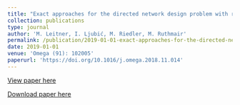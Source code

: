 ```yaml
---
title: "Exact approaches for the directed network design problem with relays"
collection: publications
type: journal
author: 'M. Leitner, I. Ljubić, M. Riedler, M. Ruthmair'
permalink: /publication/2019-01-01-exact-approaches-for-the-directed-network-design-problem-with-relays
date: 2019-01-01
venue: 'Omega (91): 102005'
paperurl: 'https://doi.org/10.1016/j.omega.2018.11.014'
---
```

[View paper here](https://doi.org/10.1016/j.omega.2018.11.014)

[Download paper here](https://www.ac.tuwien.ac.at/files/tr/ac-tr-18-001.pdf)
